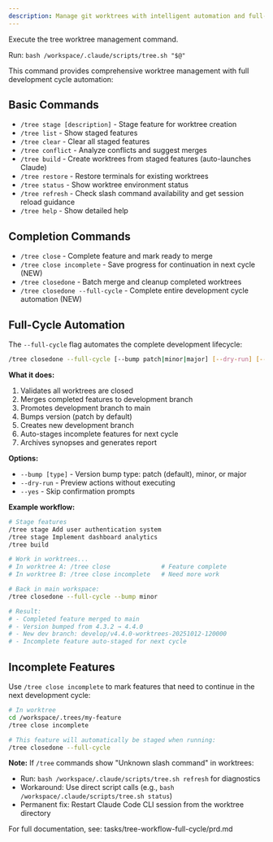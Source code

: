 ```yaml
---
description: Manage git worktrees with intelligent automation and full-cycle development workflows
---
```


Execute the tree worktree management command.

Run: `bash /workspace/.claude/scripts/tree.sh "$@"`

This command provides comprehensive worktree management with full development cycle automation:

## Basic Commands
- `/tree stage [description]` - Stage feature for worktree creation
- `/tree list` - Show staged features
- `/tree clear` - Clear all staged features
- `/tree conflict` - Analyze conflicts and suggest merges
- `/tree build` - Create worktrees from staged features (auto-launches Claude)
- `/tree restore` - Restore terminals for existing worktrees
- `/tree status` - Show worktree environment status
- `/tree refresh` - Check slash command availability and get session reload guidance
- `/tree help` - Show detailed help

## Completion Commands
- `/tree close` - Complete feature and mark ready to merge
- `/tree close incomplete` - Save progress for continuation in next cycle (NEW)
- `/tree closedone` - Batch merge and cleanup completed worktrees
- `/tree closedone --full-cycle` - Complete entire development cycle automation (NEW)

## Full-Cycle Automation

The `--full-cycle` flag automates the complete development lifecycle:

```bash
/tree closedone --full-cycle [--bump patch|minor|major] [--dry-run] [--yes]
```

**What it does:**
1. Validates all worktrees are closed
2. Merges completed features to development branch
3. Promotes development branch to main
4. Bumps version (patch by default)
5. Creates new development branch
6. Auto-stages incomplete features for next cycle
7. Archives synopses and generates report

**Options:**
- `--bump [type]` - Version bump type: patch (default), minor, or major
- `--dry-run` - Preview actions without executing
- `--yes` - Skip confirmation prompts

**Example workflow:**
```bash
# Stage features
/tree stage Add user authentication system
/tree stage Implement dashboard analytics
/tree build

# Work in worktrees...
# In worktree A: /tree close              # Feature complete
# In worktree B: /tree close incomplete   # Need more work

# Back in main workspace:
/tree closedone --full-cycle --bump minor

# Result:
# - Completed feature merged to main
# - Version bumped from 4.3.2 → 4.4.0
# - New dev branch: develop/v4.4.0-worktrees-20251012-120000
# - Incomplete feature auto-staged for next cycle
```

## Incomplete Features

Use `/tree close incomplete` to mark features that need to continue in the next development cycle:

```bash
# In worktree
cd /workspace/.trees/my-feature
/tree close incomplete

# This feature will automatically be staged when running:
/tree closedone --full-cycle
```

**Note:** If `/tree` commands show "Unknown slash command" in worktrees:
- Run: `bash /workspace/.claude/scripts/tree.sh refresh` for diagnostics
- Workaround: Use direct script calls (e.g., `bash /workspace/.claude/scripts/tree.sh status`)
- Permanent fix: Restart Claude Code CLI session from the worktree directory

For full documentation, see: tasks/tree-workflow-full-cycle/prd.md
